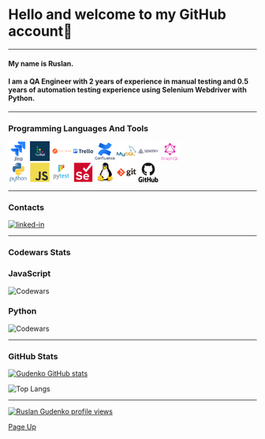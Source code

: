 <a id="anchor"></a>
# Hello and welcome to my GitHub account👋
---
#### My name is Ruslan. <br>  
#### I am a QA Engineer with 2 years of experience in manual testing and 0.5 years of automation testing experience using Selenium Webdriver with Python.

---
### Programming Languages And Tools
<div>
  
  <img src="https://github.com/devicons/devicon/blob/master/icons/jira/jira-original-wordmark.svg" title="Jira" alt="Jira" width="40" height="40"/>
  
  <img src="https://github.com/RuslanG13/RuslanG13/blob/main/src/Programming%20language%20%26%20Tools/testRail_logo.jpg" title="TestRail" alt="TestRail" width="40" height="40"/>
  
  <img src="https://github.com/devicons/devicon/blob/master/icons/postman/postman-original-wordmark.svg" title="Postman" alt="Postman" width="40" height="40"/>
  
  <img src="https://github.com/devicons/devicon/blob/master/icons/trello/trello-original-wordmark.svg" title="Trello" alt="Trello" width="40" height="40"/>
  
  <img src="https://github.com/devicons/devicon/blob/master/icons/confluence/confluence-original-wordmark.svg" title="Confluence" alt="Confluence" width="40" height="40"/>
  
  <img src="https://github.com/devicons/devicon/blob/master/icons/mysql/mysql-original-wordmark.svg" title="MySQL" alt="MySQL" width="40" height="40"/>
  
  <img src="https://github.com/devicons/devicon/blob/master/icons/sentry/sentry-original-wordmark.svg" title="Sentry" alt="Sentry" width="40" height="40"/>

  <img src="https://github.com/devicons/devicon/blob/master/icons/graphql/graphql-plain-wordmark.svg" title="GraphQL" alt="GraphQL" width="40" height="40"/>
  
</div>

<div>
  
  <img src="https://github.com/devicons/devicon/blob/master/icons/python/python-original-wordmark.svg" title="Python" alt="Python" width="40" height="40"/>
  
  <img src="https://github.com/devicons/devicon/blob/master/icons/javascript/javascript-original.svg" title="JavaScript" alt="JavaScript" width="40" height="40"/>
  
  <img src="https://github.com/devicons/devicon/blob/master/icons/pytest/pytest-original-wordmark.svg" title="Pytest" alt="Pytest" width="40" height="40"/>
  
  <img src="https://github.com/devicons/devicon/blob/master/icons/selenium/selenium-original.svg" title="Selenium" alt="Selenium" width="40" height="40"/>
  
  <img src="https://github.com/devicons/devicon/blob/master/icons/linux/linux-original.svg" title="Linux" alt="Linux" width="40" height="40"/>
  
  <img src="https://github.com/devicons/devicon/blob/master/icons/git/git-original-wordmark.svg" title="Git" alt="Git" width="40" height="40"/> 
  
  <img src="https://github.com/devicons/devicon/blob/master/icons/github/github-original-wordmark.svg" title="GitHub" alt="GitHub" width="40" height="40"/> 
  
</div>  

---
### Contacts
<div id="badges">
  
  [![linked-in](https://img.shields.io/badge/LinkedIn-0077B5?style=for-the-badge&logo=LinkedIn&logoColor=white)](https://www.linkedin.com/in/ruslan-gudenko-111a57221/)
  <!-- [![instagram](https://img.shields.io/badge/Instagram-E4405F?style=for-the-badge&logo=instagram&logoColor=white)](https://www.instagram.com/ruslan_gudenko13/) -->

</div>

---
### Codewars Stats
### JavaScript

![Codewars](https://www.codewars.com/users/ruslan.gudenko/badges/large)

### Python 

![Codewars](https://www.codewars.com/users/RuslanG13/badges/large)

---
### GitHub Stats

[![Gudenko GitHub stats](https://github-readme-stats.vercel.app/api?username=RuslanG13&show_icons=true&theme=tokyonight#gh-dark-mode-only)](https://github.com/RuslanG13/github-readme-stats#gh-dark-mode-only)

![Top Langs](https://github-readme-stats.vercel.app/api/top-langs/?username=RuslanG13&layout=compact&theme=tokyonight&hide=html)

---
[![Ruslan Gudenko profile views](https://u8views.com/api/v1/github/profiles/47644886/views/day-week-month-total-count.svg)](https://u8views.com/github/RuslanG13)

[Page Up](#anchor)














<!--[![cypress](https://github.com/RuslanG13/RuslanG13/blob/main/src/Programming%20language%20%26%20Tools/cypress_logo.jpg)](https://www.cypress.io/)-->
<!--[![playwright](https://github.com/RuslanG13/RuslanG13/blob/main/src/Programming%20language%20%26%20Tools/playwright_logo.jpg)](https://playwright.dev/)-->
